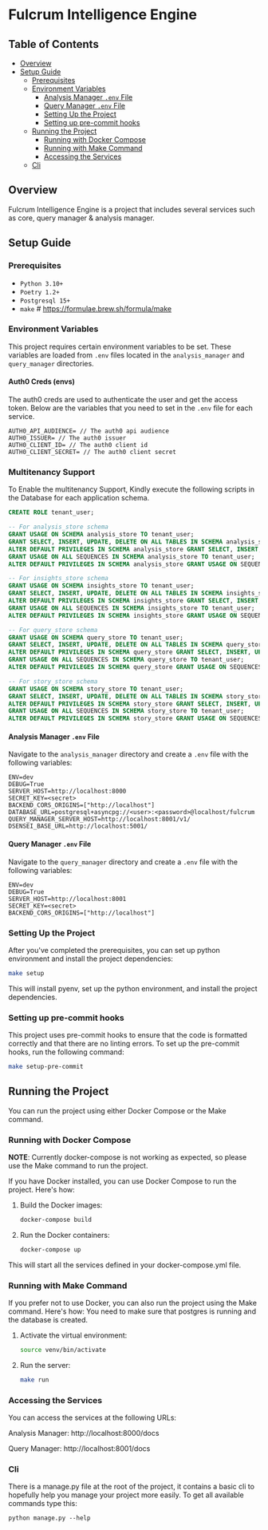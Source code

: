 # Fulcrum Intelligence Engine

## Table of Contents

- [Overview](#overview)
- [Setup Guide](#setup-guide)
  - [Prerequisites](#prerequisites)
  - [Environment Variables](#environment-variables)
    - [Analysis Manager `.env` File](#analysis-manager-env-file)
    - [Query Manager `.env` File](#query-manager-env-file)
    - [Setting Up the Project](#setting-up-the-project)
    - [Setting up pre-commit hooks](#setting-up-pre-commit-hooks)
  - [Running the Project](#running-the-project)
    - [Running with Docker Compose](#running-with-docker-compose)
    - [Running with Make Command](#running-with-make-command)
    - [Accessing the Services](#accessing-the-services)
  - [Cli](#cli)



## Overview

Fulcrum Intelligence Engine is a project that includes several services such as core, query manager & analysis manager.

## Setup Guide

### Prerequisites
- `Python 3.10+`
- `Poetry 1.2+`
- `Postgresql 15+`
- `make` # https://formulae.brew.sh/formula/make

### Environment Variables

This project requires certain environment variables to be set. These variables are loaded from `.env` files located in
the `analysis_manager` and `query_manager` directories.

#### Auth0 Creds (envs)
The auth0 creds are used to authenticate the user and get the access token.
Below are the variables that you need to set in the `.env` file for each service.
```
AUTH0_API_AUDIENCE= // The auth0 api audience
AUTH0_ISSUER= // The auth0 issuer
AUTH0_CLIENT_ID= // The auth0 client id
AUTH0_CLIENT_SECRET= // The auth0 client secret
```

### Multitenancy Support

To Enable the multitenancy Support, Kindly execute the following scripts in the Database for each application schema.

```sql
CREATE ROLE tenant_user;

-- For analysis_store schema
GRANT USAGE ON SCHEMA analysis_store TO tenant_user;
GRANT SELECT, INSERT, UPDATE, DELETE ON ALL TABLES IN SCHEMA analysis_store TO tenant_user;
ALTER DEFAULT PRIVILEGES IN SCHEMA analysis_store GRANT SELECT, INSERT, UPDATE, DELETE ON TABLES TO tenant_user;
GRANT USAGE ON ALL SEQUENCES IN SCHEMA analysis_store TO tenant_user;
ALTER DEFAULT PRIVILEGES IN SCHEMA analysis_store GRANT USAGE ON SEQUENCES TO tenant_user;

-- For insights_store schema
GRANT USAGE ON SCHEMA insights_store TO tenant_user;
GRANT SELECT, INSERT, UPDATE, DELETE ON ALL TABLES IN SCHEMA insights_store TO tenant_user;
ALTER DEFAULT PRIVILEGES IN SCHEMA insights_store GRANT SELECT, INSERT, UPDATE, DELETE ON TABLES TO tenant_user;
GRANT USAGE ON ALL SEQUENCES IN SCHEMA insights_store TO tenant_user;
ALTER DEFAULT PRIVILEGES IN SCHEMA insights_store GRANT USAGE ON SEQUENCES TO tenant_user;

-- For query_store schema
GRANT USAGE ON SCHEMA query_store TO tenant_user;
GRANT SELECT, INSERT, UPDATE, DELETE ON ALL TABLES IN SCHEMA query_store TO tenant_user;
ALTER DEFAULT PRIVILEGES IN SCHEMA query_store GRANT SELECT, INSERT, UPDATE, DELETE ON TABLES TO tenant_user;
GRANT USAGE ON ALL SEQUENCES IN SCHEMA query_store TO tenant_user;
ALTER DEFAULT PRIVILEGES IN SCHEMA query_store GRANT USAGE ON SEQUENCES TO tenant_user;

-- For story_store schema
GRANT USAGE ON SCHEMA story_store TO tenant_user;
GRANT SELECT, INSERT, UPDATE, DELETE ON ALL TABLES IN SCHEMA story_store TO tenant_user;
ALTER DEFAULT PRIVILEGES IN SCHEMA story_store GRANT SELECT, INSERT, UPDATE, DELETE ON TABLES TO tenant_user;
GRANT USAGE ON ALL SEQUENCES IN SCHEMA story_store TO tenant_user;
ALTER DEFAULT PRIVILEGES IN SCHEMA story_store GRANT USAGE ON SEQUENCES TO tenant_user;
```

#### Analysis Manager `.env` File

Navigate to the `analysis_manager` directory and create a `.env` file with the following variables:

```env
ENV=dev
DEBUG=True
SERVER_HOST=http://localhost:8000
SECRET_KEY=<secret>
BACKEND_CORS_ORIGINS=["http://localhost"]
DATABASE_URL=postgresql+asyncpg://<user>:<password>@localhost/fulcrum
QUERY_MANAGER_SERVER_HOST=http://localhost:8001/v1/
DSENSEI_BASE_URL=http://localhost:5001/
```

#### Query Manager `.env` File

Navigate to the `query_manager` directory and create a `.env` file with the following variables:

```env
ENV=dev
DEBUG=True
SERVER_HOST=http://localhost:8001
SECRET_KEY=<secret>
BACKEND_CORS_ORIGINS=["http://localhost"]
```

### Setting Up the Project

After you've completed the prerequisites, you can set up python environment and install the project dependencies:

```bash
make setup
```

This will install pyenv, set up the python environment, and install the project dependencies.

### Setting up pre-commit hooks

This project uses pre-commit hooks to ensure that the code is formatted correctly and that there are no linting errors.
To set up the pre-commit hooks, run the following command:

```bash
make setup-pre-commit
```

## Running the Project

You can run the project using either Docker Compose or the Make command.

### Running with Docker Compose
**NOTE**: Currently docker-compose is not working as expected, so please use the Make command to run the project.

If you have Docker installed, you can use Docker Compose to run the project. Here's how:

1. Build the Docker images:
    ```bash
    docker-compose build
    ```

2. Run the Docker containers:

    ```bash
    docker-compose up
    ```
This will start all the services defined in your docker-compose.yml file.

### Running with Make Command

If you prefer not to use Docker, you can also run the project using the Make command. Here's how:
You need to make sure that postgres is running and the database is created.
1. Activate the virtual environment:

      ```bash
      source venv/bin/activate
      ```
2. Run the server:

    ```bash
    make run
    ```


### Accessing the Services

You can access the services at the following URLs:

Analysis Manager: http://localhost:8000/docs

Query Manager: http://localhost:8001/docs


### Cli

There is a manage.py file at the root of the project, it contains a basic cli to hopefully
help you manage your project more easily. To get all available commands type this:

```shell
python manage.py --help
```
